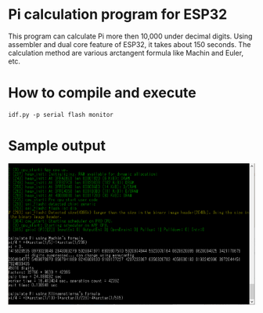 Pi calculation program for ESP32
====

This program can calculate Pi more then 10,000 under decimal digits.
Using assembler and dual core feature of ESP32, it takes about 150 seconds.
The calculation method are various arctangent formula like Machin and Euler, etc.

# How to compile and execute

```
idf.py -p serial flash monitor 
```

# Sample output
![output](/esp32_pi_output.png "output")
